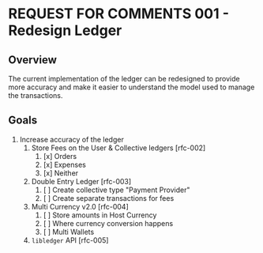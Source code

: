 # REQUEST FOR COMMENTS 001 - Redesign Ledger

## Overview

The current implementation of the ledger can be redesigned to provide
more accuracy and make it easier to understand the model used to
manage the transactions.

## Goals

1. Increase accuracy of the ledger
   1. Store Fees on the User & Collective ledgers [rfc-002]
      1. [x] Orders
      2. [x] Expenses
      3. [x] Neither
   2. Double Entry Ledger [rfc-003]
      1. [ ] Create collective type "Payment Provider"
      2. [ ] Create separate transactions for fees
   3. Multi Currency v2.0 [rfc-004]
      1. [ ] Store amounts in Host Currency
      2. [ ] Where currency conversion happens
      3. [ ] Multi Wallets
   4. `libledger` API [rfc-005]

